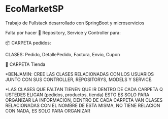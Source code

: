 # EcoMarketSP
Trabajo de Fullstack desarrollado con SpringBoot y microservicios

Falta por hacer
🔹 Repository, Service y Controller para:

📦 CARPETA pedidos:

CLASES:  Pedido, DetallePedido, Factura, Envio, Cupon

🏪 CARPETA Tienda


*BENJAMIN: CREE LAS CLASES RELACIONADAS CON LOS USUARIOS JUNTO CON SUS CONTROLLER, REPOSITORYS, MODELS Y SERVICE.

*LAS CLASES QUE FALTAN TIENEN QUE IR DENTRO DE CADA CARPETA Q USTEDES ELIGAN (pedidos, productos, tienda) ESTO ES SOLO PARA ORGANIZAR LA INFORMACION, DENTRO DE CADA CARPETA VAN CLASES RELACIONADAS CON EL NOMBRE DE ESTA MISMA, NO TIENE RELACION CON NADA, ES SOLO PARA ORGANIZAR